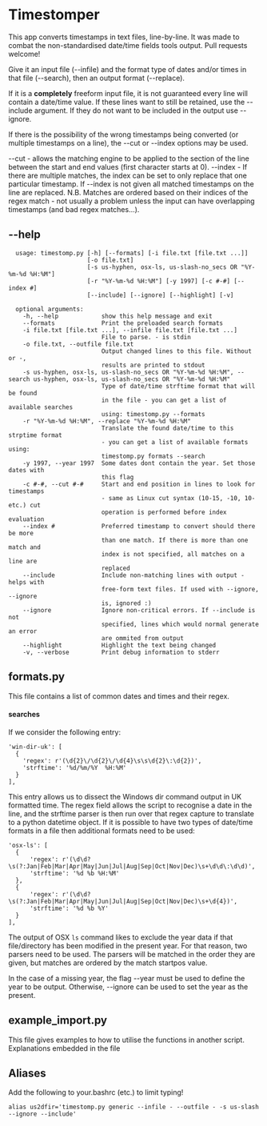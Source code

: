 # Timestomper

This app converts timestamps in text files, line-by-line. It was made to combat the non-standardised date/time fields tools output. Pull requests welcome!

Give it an input file (\-\-infile) and the format type of dates and/or times in that file (\-\-search), then an output format (\-\-replace).

If it is a **completely** freeform input file, it is not guaranteed every line will contain a date/time value. If these lines want to still be retained, use the \-\-include argument. If they do not want to be included in the output use \-\-ignore.

If there is the possibility of the wrong timestamps being converted (or multiple timestamps on a line), the \-\-cut or \-\-index options may be used.

\-\-cut - allows the matching engine to be applied to the section of the line between the start and end values (first character starts at 0).
\-\-index - If there are multiple matches, the index can be set to only replace that one particular timestamp. If \-\-index is not given all matched timestamps on the line are replaced. N.B. Matches are ordered based on their indices of the regex match - not usually a problem unless the input can have overlapping timestamps (and bad regex matches...).


## \-\-help
```
  usage: timestomp.py [-h] [--formats] [-i file.txt [file.txt ...]]
                      [-o file.txt]
                      [-s us-hyphen, osx-ls, us-slash-no_secs OR "%Y-%m-%d %H:%M"]
                      [-r "%Y-%m-%d %H:%M"] [-y 1997] [-c #-#] [--index #]
                      [--include] [--ignore] [--highlight] [-v]

  optional arguments:
    -h, --help            show this help message and exit
    --formats             Print the preloaded search formats
    -i file.txt [file.txt ...], --infile file.txt [file.txt ...]
                          File to parse. - is stdin
    -o file.txt, --outfile file.txt
                          Output changed lines to this file. Without or -,
                          results are printed to stdout
    -s us-hyphen, osx-ls, us-slash-no_secs OR "%Y-%m-%d %H:%M", --search us-hyphen, osx-ls, us-slash-no_secs OR "%Y-%m-%d %H:%M"
                          Type of date/time strftime format that will be found
                          in the file - you can get a list of available searches
                          using: timestomp.py --formats
    -r "%Y-%m-%d %H:%M", --replace "%Y-%m-%d %H:%M"
                          Translate the found date/time to this strptime format
                          - you can get a list of available formats using:
                          timestomp.py formats --search
    -y 1997, --year 1997  Some dates dont contain the year. Set those dates with
                          this flag
    -c #-#, --cut #-#     Start and end position in lines to look for timestamps
                          - same as Linux cut syntax (10-15, -10, 10- etc.) cut
                          operation is performed before index evaluation
    --index #             Preferred timestamp to convert should there be more
                          than one match. If there is more than one match and
                          index is not specified, all matches on a line are
                          replaced
    --include             Include non-matching lines with output - helps with
                          free-form text files. If used with --ignore, --ignore
                          is, ignored :)
    --ignore              Ignore non-critical errors. If --include is not
                          specified, lines which would normal generate an error
                          are ommited from output
    --highlight           Highlight the text being changed
    -v, --verbose         Print debug information to stderr
```

## formats\.py
This file contains a list of common dates and times and their regex.

#### searches

If we consider the following entry:

    'win-dir-uk': [
      {
        'regex': r'(\d{2}\/\d{2}\/\d{4}\s\s\d{2}\:\d{2})',
        'strftime': '%d/%m/%Y  %H:%M'
      }
    ],

This entry allows us to dissect the Windows dir command output in UK formatted time. The regex field allows the script to recognise a date in the line, and the strftime parser is then run over that regex capture to translate to a python datetime object.
If it is possible to have two types of date/time formats in a file then additional formats need to be used:

    'osx-ls': [
      {
          'regex': r'(\d\d?\s(?:Jan|Feb|Mar|Apr|May|Jun|Jul|Aug|Sep|Oct|Nov|Dec)\s+\d\d\:\d\d)',
          'strftime': '%d %b %H:%M'
      },
      {
          'regex': r'(\d\d?\s(?:Jan|Feb|Mar|Apr|May|Jun|Jul|Aug|Sep|Oct|Nov|Dec)\s+\d{4})',
          'strftime': '%d %b %Y'
      }
    ],
The output of OSX `ls` command likes to exclude the year data if that file/directory has been modified in the present year. For that reason, two parsers need to be used. The parsers will be matched in the order they are given, but matches are ordered by the match startpos value.

In the case of a missing year, the flag --year must be used to define the year to be output. Otherwise, --ignore can be used to set the year as the present.

## example_import\.py

This file gives examples to how to utilise the functions in another script. Explanations embedded in the file

## Aliases

Add the following to your.bashrc (etc.) to limit typing!

    alias us2dfir='timestomp.py generic --infile - --outfile - -s us-slash --ignore --include'
